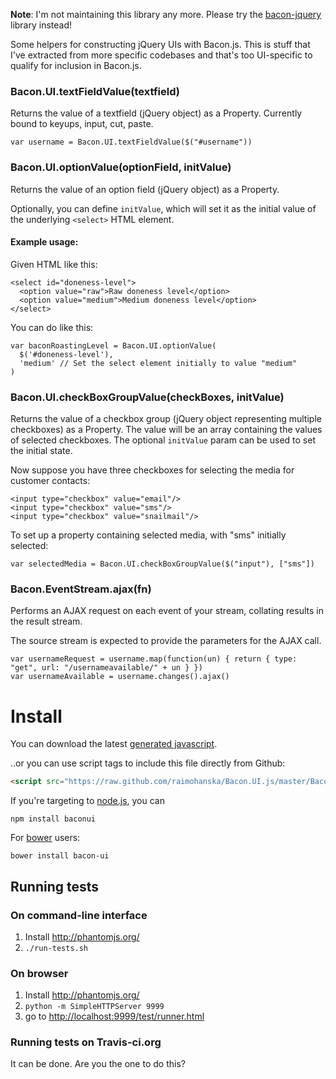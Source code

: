 **Note**: I'm not maintaining this library any more. Please try the [bacon-jquery](https://github.com/baconjs/bacon.jquery) library instead!







Some helpers for constructing jQuery UIs with Bacon.js. This is stuff that I've extracted from more specific codebases and that's too UI-specific to qualify for inclusion in Bacon.js.

### Bacon.UI.textFieldValue(textfield)

Returns the value of a textfield (jQuery object) as a Property. Currently bound to keyups, input, cut, paste.

    var username = Bacon.UI.textFieldValue($("#username"))

### Bacon.UI.optionValue(optionField, initValue)

Returns the value of an option field (jQuery object) as a Property.

Optionally, you can define `initValue`, which will set it as the initial value
of the underlying `<select>` HTML element.

#### Example usage:

Given HTML like this:

    <select id="doneness-level">
      <option value="raw">Raw doneness level</option>
      <option value="medium">Medium doneness level</option>
    </select>

You can do like this:

    var baconRoastingLevel = Bacon.UI.optionValue(
      $('#doneness-level'),
      'medium' // Set the select element initially to value "medium"
    )

### Bacon.UI.checkBoxGroupValue(checkBoxes, initValue)

Returns the value of a checkbox group (jQuery object representing multiple checkboxes) as a Property. The value will be an array containing the values of selected checkboxes. The optional `initValue` param can be used to set the initial state.

Now suppose you have three checkboxes for selecting the media for customer contacts:

    <input type="checkbox" value="email"/>
    <input type="checkbox" value="sms"/>
    <input type="checkbox" value="snailmail"/>

To set up a property containing selected media, with "sms" initially selected:

    var selectedMedia = Bacon.UI.checkBoxGroupValue($("input"), ["sms"])

### Bacon.EventStream.ajax(fn)

Performs an AJAX request on each event of your stream, collating results in the result stream.

The source stream is expected to provide the parameters for the AJAX call.

    var usernameRequest = username.map(function(un) { return { type: "get", url: "/usernameavailable/" + un } })
    var usernameAvailable = username.changes().ajax()

Install
=======

You can download the latest [generated javascript](https://raw.github.com/raimohanska/Bacon.UI.js/master/Bacon.UI.js).

..or you can use script tags to include this file directly from Github:

```html
<script src="https://raw.github.com/raimohanska/Bacon.UI.js/master/Bacon.UI.js"></script>
```

If you're targeting to [node.js](http://nodejs.org/), you can

    npm install baconui

For [bower](https://github.com/twitter/bower) users:

    bower install bacon-ui
    
## Running tests

### On command-line interface

1. Install <http://phantomjs.org/>
2. `./run-tests.sh`

### On browser

1. Install <http://phantomjs.org/>
2. `python -m SimpleHTTPServer 9999`
3. go to <http://localhost:9999/test/runner.html>

### Running tests on Travis-ci.org

It can be done. Are you the one to do this?
